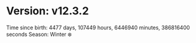 # Version: v12.3.2
Time since birth: 4477 days, 107449 hours, 6446940 minutes, 386816400 seconds
Season: Winter ❄️
